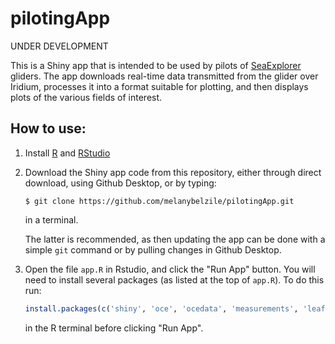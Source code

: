 # pilotingApp

UNDER DEVELOPMENT

This is a Shiny app that is intended to be used by pilots of
[SeaExplorer](https://www.alseamar-alcen.com/products/underwater-glider/seaexplorer)
gliders. The app downloads real-time data transmitted from the glider
over Iridium, processes it into a format suitable for plotting, and
then displays plots of the various fields of interest.

## How to use:

1. Install [R](www.r-project.org) and [RStudio](www.rstudio.com)

2. Download the Shiny app code from this repository, either through
   direct download, using Github Desktop, or by typing:
   ```
   $ git clone https://github.com/melanybelzile/pilotingApp.git
   ```
   in a terminal.

   The latter is recommended, as then updating the app can be done
   with a simple `git` command or by pulling changes in Github Desktop.

3. Open the file `app.R` in Rstudio, and click the "Run App"
   button. You will need to install several packages (as listed at the
   top of `app.R`). To do this run:
   ```r
   install.packages(c('shiny', 'oce', 'ocedata', 'measurements', 'leaflet', 'RCurl', 'geosphere', 'XML'))
   ```
   in the R terminal before clicking "Run App".


